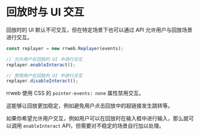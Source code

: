 # 回放时与 UI 交互

回放时的 UI 默认不可交互，但在特定场景下也可以通过 API 允许用户与回放场景进行交互。

```js
const replayer = new rrweb.Replayer(events);

// 允许用户在回放的 UI 中进行交互
replayer.enableInteract();

// 禁用用户在回放的 UI 中进行交互
replayer.disableInteract();
```

rrweb 使用 CSS 的 `pointer-events: none` 属性禁用交互。

这能够让回放更加稳定，例如避免用户点击回放中的超链接发生跳转等。

如果你希望允许用户交互，例如用户可以在回放时在输入框中进行输入，那么就可以调用 `enableInteract` API，但需要对不稳定的场景自行加以处理。
